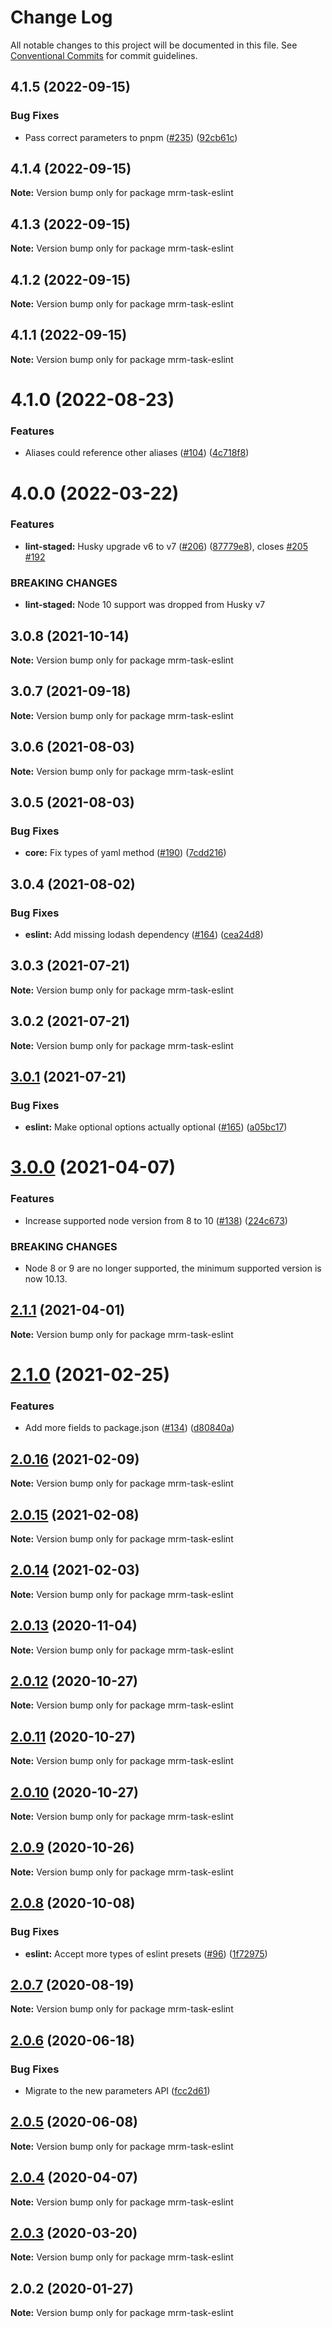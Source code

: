 # Change Log

All notable changes to this project will be documented in this file.
See [Conventional Commits](https://conventionalcommits.org) for commit guidelines.

## 4.1.5 (2022-09-15)


### Bug Fixes

* Pass correct parameters to pnpm ([#235](https://github.com/sapegin/mrm/issues/235)) ([92cb61c](https://github.com/sapegin/mrm/commit/92cb61c03c02559269cfaadaa391a069ef9add08))





## 4.1.4 (2022-09-15)

**Note:** Version bump only for package mrm-task-eslint





## 4.1.3 (2022-09-15)

**Note:** Version bump only for package mrm-task-eslint





## 4.1.2 (2022-09-15)

**Note:** Version bump only for package mrm-task-eslint





## 4.1.1 (2022-09-15)

**Note:** Version bump only for package mrm-task-eslint





# 4.1.0 (2022-08-23)


### Features

* Aliases could reference other aliases ([#104](https://github.com/sapegin/mrm/issues/104)) ([4c718f8](https://github.com/sapegin/mrm/commit/4c718f80029a218357204fd788c0bccdf99b7d67))





# 4.0.0 (2022-03-22)


### Features

* **lint-staged:** Husky upgrade v6 to v7 ([#206](https://github.com/sapegin/mrm/issues/206)) ([87779e8](https://github.com/sapegin/mrm/commit/87779e891efbd61ec10b59f7c41ac66b4263d6ce)), closes [#205](https://github.com/sapegin/mrm/issues/205) [#192](https://github.com/sapegin/mrm/issues/192)


### BREAKING CHANGES

* **lint-staged:** Node 10 support was dropped from Husky v7





## 3.0.8 (2021-10-14)

**Note:** Version bump only for package mrm-task-eslint





## 3.0.7 (2021-09-18)

**Note:** Version bump only for package mrm-task-eslint





## 3.0.6 (2021-08-03)

**Note:** Version bump only for package mrm-task-eslint





## 3.0.5 (2021-08-03)


### Bug Fixes

* **core:** Fix types of yaml method ([#190](https://github.com/sapegin/mrm/issues/190)) ([7cdd216](https://github.com/sapegin/mrm/commit/7cdd216681155e44a3d17f4d734a2d6f91fede4c))





## 3.0.4 (2021-08-02)


### Bug Fixes

* **eslint:** Add missing lodash dependency ([#164](https://github.com/sapegin/mrm/issues/164)) ([cea24d8](https://github.com/sapegin/mrm/commit/cea24d80d031c835519db595a3da6a16556be28f))





## 3.0.3 (2021-07-21)

**Note:** Version bump only for package mrm-task-eslint





## 3.0.2 (2021-07-21)

**Note:** Version bump only for package mrm-task-eslint





## [3.0.1](https://github.com/sapegin/mrm/compare/mrm-task-eslint@3.0.0...mrm-task-eslint@3.0.1) (2021-07-21)


### Bug Fixes

* **eslint:** Make optional options actually optional ([#165](https://github.com/sapegin/mrm/issues/165)) ([a05bc17](https://github.com/sapegin/mrm/commit/a05bc17c4dd896d65c80ed9a14bf384751687915))





# [3.0.0](https://github.com/sapegin/mrm/compare/mrm-task-eslint@2.1.1...mrm-task-eslint@3.0.0) (2021-04-07)


### Features

* Increase supported node version from 8 to 10 ([#138](https://github.com/sapegin/mrm/issues/138)) ([224c673](https://github.com/sapegin/mrm/commit/224c67332ee71b9e275dbea1435cd9088852ff6f))


### BREAKING CHANGES

* Node 8 or 9 are no longer supported, the minimum supported version is now 10.13.





## [2.1.1](https://github.com/sapegin/mrm/compare/mrm-task-eslint@2.1.0...mrm-task-eslint@2.1.1) (2021-04-01)

**Note:** Version bump only for package mrm-task-eslint





# [2.1.0](https://github.com/sapegin/mrm/compare/mrm-task-eslint@2.0.16...mrm-task-eslint@2.1.0) (2021-02-25)


### Features

* Add more fields to package.json ([#134](https://github.com/sapegin/mrm/issues/134)) ([d80840a](https://github.com/sapegin/mrm/commit/d80840a5e771976ef38cdf8a3b535a412e1097f6))





## [2.0.16](https://github.com/sapegin/mrm/compare/mrm-task-eslint@2.0.15...mrm-task-eslint@2.0.16) (2021-02-09)

**Note:** Version bump only for package mrm-task-eslint





## [2.0.15](https://github.com/sapegin/mrm/compare/mrm-task-eslint@2.0.14...mrm-task-eslint@2.0.15) (2021-02-08)

**Note:** Version bump only for package mrm-task-eslint





## [2.0.14](https://github.com/sapegin/mrm/compare/mrm-task-eslint@2.0.13...mrm-task-eslint@2.0.14) (2021-02-03)

**Note:** Version bump only for package mrm-task-eslint





## [2.0.13](https://github.com/sapegin/mrm/compare/mrm-task-eslint@2.0.12...mrm-task-eslint@2.0.13) (2020-11-04)

**Note:** Version bump only for package mrm-task-eslint





## [2.0.12](https://github.com/sapegin/mrm/compare/mrm-task-eslint@2.0.11...mrm-task-eslint@2.0.12) (2020-10-27)

**Note:** Version bump only for package mrm-task-eslint





## [2.0.11](https://github.com/sapegin/mrm/compare/mrm-task-eslint@2.0.10...mrm-task-eslint@2.0.11) (2020-10-27)

**Note:** Version bump only for package mrm-task-eslint





## [2.0.10](https://github.com/sapegin/mrm/compare/mrm-task-eslint@2.0.9...mrm-task-eslint@2.0.10) (2020-10-27)

**Note:** Version bump only for package mrm-task-eslint





## [2.0.9](https://github.com/sapegin/mrm/compare/mrm-task-eslint@2.0.8...mrm-task-eslint@2.0.9) (2020-10-26)

**Note:** Version bump only for package mrm-task-eslint





## [2.0.8](https://github.com/sapegin/mrm/compare/mrm-task-eslint@2.0.7...mrm-task-eslint@2.0.8) (2020-10-08)


### Bug Fixes

* **eslint:** Accept more types of eslint presets ([#96](https://github.com/sapegin/mrm/issues/96)) ([1f72975](https://github.com/sapegin/mrm/commit/1f729751b46ad583c9e09c74f75fcf23772b665f))





## [2.0.7](https://github.com/sapegin/mrm/compare/mrm-task-eslint@2.0.6...mrm-task-eslint@2.0.7) (2020-08-19)

**Note:** Version bump only for package mrm-task-eslint





## [2.0.6](https://github.com/sapegin/mrm/compare/mrm-task-eslint@2.0.5...mrm-task-eslint@2.0.6) (2020-06-18)


### Bug Fixes

* Migrate to the new parameters API ([fcc2d61](https://github.com/sapegin/mrm/commit/fcc2d61be7ec720b0cd4c45e3cb65c6f543a45fb))





## [2.0.5](https://github.com/sapegin/mrm/compare/mrm-task-eslint@2.0.4...mrm-task-eslint@2.0.5) (2020-06-08)

**Note:** Version bump only for package mrm-task-eslint





## [2.0.4](https://github.com/sapegin/mrm/compare/mrm-task-eslint@2.0.3...mrm-task-eslint@2.0.4) (2020-04-07)

**Note:** Version bump only for package mrm-task-eslint





## [2.0.3](https://github.com/sapegin/mrm/compare/mrm-task-eslint@2.0.2...mrm-task-eslint@2.0.3) (2020-03-20)

**Note:** Version bump only for package mrm-task-eslint





## 2.0.2 (2020-01-27)

**Note:** Version bump only for package mrm-task-eslint
